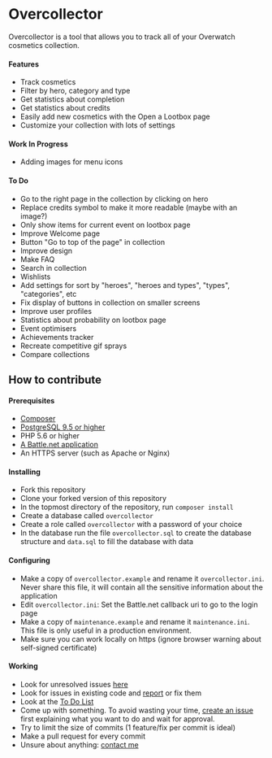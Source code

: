 # Overcollector
Overcollector is a tool that allows you to track all of your Overwatch cosmetics collection.  

#### Features
- Track cosmetics
- Filter by hero, category and type
- Get statistics about completion
- Get statistics about credits
- Easily add new cosmetics with the Open a Lootbox page
- Customize your collection with lots of settings

#### Work In Progress
- Adding images for menu icons

#### To Do
- Go to the right page in the collection by clicking on hero
- Replace credits symbol to make it more readable (maybe with an image?)
- Only show items for current event on lootbox page
- Improve Welcome page
- Button "Go to top of the page" in collection
- Improve design
- Make FAQ
- Search in collection
- Wishlists
- Add settings for sort by "heroes", "heroes and types", "types", "categories", etc
- Fix display of buttons in collection on smaller screens
- Improve user profiles
- Statistics about probability on lootbox page
- Event optimisers
- Achievements tracker
- Recreate competitive gif sprays
- Compare collections


## How to contribute

#### Prerequisites
- [Composer](https://getcomposer.org/doc/00-intro.md)
- [PostgreSQL 9.5 or higher](https://www.postgresql.org/download/)
- PHP 5.6 or higher
- [A Battle.net application](https://dev.battle.net/)
- An HTTPS server (such as Apache or Nginx)

#### Installing
- Fork this repository
- Clone your forked version of this repository
- In the topmost directory of the repository, run `composer install`
- Create a database called `overcollector`
- Create a role called `overcollector` with a password of your choice
- In the database run the file `overcollector.sql` to create the database structure and `data.sql` to fill the database with data

#### Configuring
- Make a copy of `overcollector.example` and rename it `overcollector.ini`. Never share this file, it will contain all the sensitive information about the application
- Edit `overcollector.ini`: Set the Battle.net callback uri to go to the login page
- Make a copy of `maintenance.example` and rename it `maintenance.ini`. This file is only useful in a production environment.
- Make sure you can work locally on https (ignore browser warning about self-signed certificate)

#### Working
- Look for unresolved issues [here](https://github.com/Tititesouris/Overcollector/issues)
- Look for issues in existing code and [report](https://github.com/Tititesouris/Overcollector/issues) or fix them
- Look at the [To Do List](https://github.com/Tititesouris/Overcollector#to-do)
- Come up with something. To avoid wasting your time, [create an issue](https://github.com/Tititesouris/Overcollector/issues) first explaining what you want to do and wait for approval.
- Try to limit the size of commits (1 feature/fix per commit is ideal)
- Make a pull request for every commit
- Unsure about anything: [contact me](mailto:support@overcollector.com?subject=[Dev] )